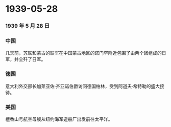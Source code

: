 # 1939-05-28

### 1939 年 5 月 28 日

### 中国

几天前，苏联和蒙古的联军在中国蒙古地区的诺门罕附近包围了由两个团组成的日军，并全歼了日军。

### 德国

意大利外交部长加莱亚佐·齐亚诺伯爵访问德国柏林，受到阿道夫·希特勒的盛大接待。

### 美国

檀香山号航空母舰从纽约海军造船厂出发前往太平洋。